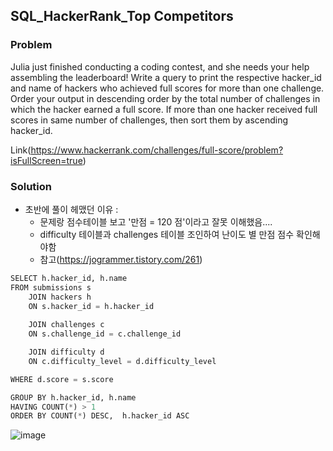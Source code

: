 ## SQL_HackerRank_Top Competitors

### Problem
Julia just finished conducting a coding contest, and she needs your help assembling the leaderboard! Write a query to print the respective hacker_id and name of hackers who achieved full scores for more than one challenge. Order your output in descending order by the total number of challenges in which the hacker earned a full score. If more than one hacker received full scores in same number of challenges, then sort them by ascending hacker_id.

Link(https://www.hackerrank.com/challenges/full-score/problem?isFullScreen=true)

### Solution
- 초반에 풀이 헤맸던 이유 : 
    - 문제랑 점수테이블 보고 '만점 = 120 점'이라고 잘못 이해했음....
    - difficulty 테이블과 challenges 테이블 조인하여 난이도 별 만점 점수 확인해야함
    - 참고(https://jogrammer.tistory.com/261)


```python
SELECT h.hacker_id, h.name
FROM submissions s
    JOIN hackers h
    ON s.hacker_id = h.hacker_id
        
    JOIN challenges c
    ON s.challenge_id = c.challenge_id

    JOIN difficulty d
    ON c.difficulty_level = d.difficulty_level

WHERE d.score = s.score

GROUP BY h.hacker_id, h.name
HAVING COUNT(*) > 1
ORDER BY COUNT(*) DESC,  h.hacker_id ASC
```

![image](https://user-images.githubusercontent.com/99947811/169501355-91a9b568-6ff4-4b61-9910-900d00c7e2a5.png)

```python

```
